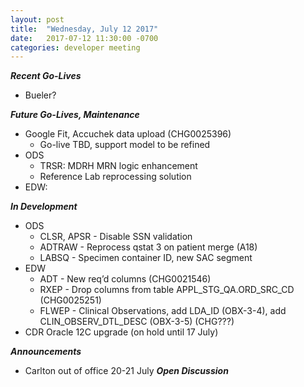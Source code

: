 ```yaml
---
layout: post
title:  "Wednesday, July 12 2017"
date:   2017-07-12 11:30:00 -0700
categories: developer meeting
---
```

**_Recent Go-Lives_**
- Bueler?

**_Future Go-Lives, Maintenance_**
* Google Fit, Accuchek data upload (CHG0025396)
	* Go-live TBD, support model to be refined
* ODS
	* TRSR: MDRH MRN logic enhancement 
	* Reference Lab reprocessing solution
*  EDW:


**_In Development_**
* ODS
	*  CLSR, APSR - Disable SSN validation 
	* ADTRAW - Reprocess qstat 3 on patient merge (A18)
	* LABSQ - Specimen container ID, new SAC segment
* EDW
	* ADT -  New req’d columns (CHG0021546)
	* RXEP - Drop columns from table APPL_STG_QA.ORD_SRC_CD (CHG0025251)
	* FLWEP - Clinical Observations, add LDA_ID (OBX-3-4), add CLIN_OBSERV_DTL_DESC (OBX-3-5) (CHG???)
* CDR Oracle 12C upgrade (on hold until 17 July)


**_Announcements_**
* Carlton out of office 20-21 July
**_Open Discussion_**

